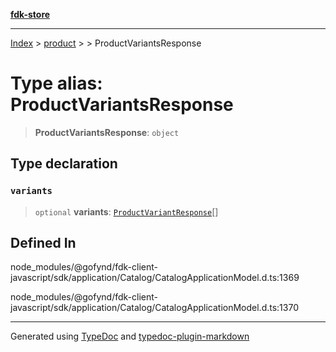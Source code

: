 [**fdk-store**](../../../README.md)
***

[Index](../../../API.md) > [product](../../README.md) > [<internal>](../README.md) > ProductVariantsResponse

# Type alias: ProductVariantsResponse

> **ProductVariantsResponse**: `object`

## Type declaration

### `variants`

> `optional` **variants**: [`ProductVariantResponse`](type-alias.ProductVariantResponse.md)[]

## Defined In

node\_modules/@gofynd/fdk-client-javascript/sdk/application/Catalog/CatalogApplicationModel.d.ts:1369

node\_modules/@gofynd/fdk-client-javascript/sdk/application/Catalog/CatalogApplicationModel.d.ts:1370

***
Generated using [TypeDoc](https://typedoc.org/) and [typedoc-plugin-markdown](https://www.npmjs.com/package/typedoc-plugin-markdown)

